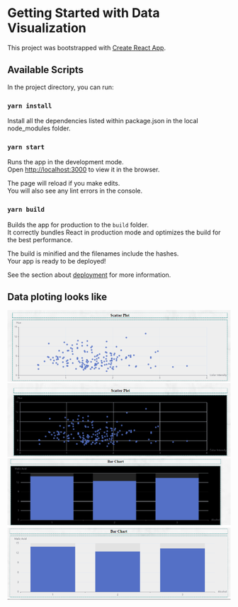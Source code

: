 # Getting Started with Data Visualization

This project was bootstrapped with [Create React App](https://github.com/facebook/create-react-app).

## Available Scripts

In the project directory, you can run:
### `yarn install`

Install all the dependencies listed within package.json in the local node_modules folder.

### `yarn start`

Runs the app in the development mode.\
Open [http://localhost:3000](http://localhost:3000) to view it in the browser.

The page will reload if you make edits.\
You will also see any lint errors in the console.

### `yarn build`

Builds the app for production to the `build` folder.\
It correctly bundles React in production mode and optimizes the build for the best performance.

The build is minified and the filenames include the hashes.\
Your app is ready to be deployed!

See the section about [deployment](https://facebook.github.io/create-react-app/docs/deployment) for more information.

## Data ploting looks like
![scateer](https://github.com/Anshul-Singla/menufac-assignment/blob/main/screenshots/Screenshot_2.png)
![scateer](https://github.com/Anshul-Singla/menufac-assignment/blob/main/screenshots/Screenshot_3.png)
![scateer](https://github.com/Anshul-Singla/menufac-assignment/blob/main/screenshots/Screenshot_4.png)
![scateer](https://github.com/Anshul-Singla/menufac-assignment/blob/main/screenshots/Screenshot_5.png)
